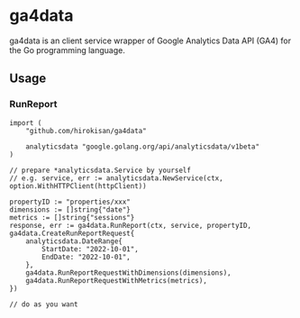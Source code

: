# ga4data

ga4data is an client service wrapper of Google Analytics Data API (GA4) for the Go programming language.

## Usage

### RunReport

```
import (
	"github.com/hirokisan/ga4data"

	analyticsdata "google.golang.org/api/analyticsdata/v1beta"
)

// prepare *analyticsdata.Service by yourself
// e.g. service, err := analyticsdata.NewService(ctx, option.WithHTTPClient(httpClient))

propertyID := "properties/xxx"
dimensions := []string{"date"}
metrics := []string{"sessions"}
response, err := ga4data.RunReport(ctx, service, propertyID, ga4data.CreateRunReportRequest{
	analyticsdata.DateRange{
		StartDate: "2022-10-01",
		EndDate: "2022-10-01",
	},
	ga4data.RunReportRequestWithDimensions(dimensions),
	ga4data.RunReportRequestWithMetrics(metrics),
})

// do as you want
```

